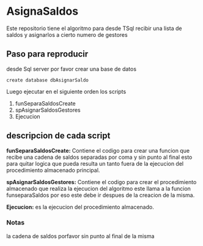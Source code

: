 # AsignaSaldos
Este repositorio tiene el algoritmo para desde TSql recibir una lista de saldos y asignarlos a cierto numero de gestores

## Paso para reproducir
desde Sql server por favor crear una base de datos
```
create database dbAsignarSaldo
```
Luego ejecutar en el siguiente orden los scripts
1. funSeparaSaldosCreate
2. spAsignarSaldosGestores
3. Ejecucion
## descripcion de cada script
**funSeparaSaldosCreate:** Contiene el codigo para crear una funcion que recibe una cadena de saldos separadas por coma y sin punto al final esto para quitar logica que pueda resulta un tanto fuera de la ejecucion del procedimiento almacenado principal.

**spAsignarSaldosGestores:** Contiene el codigo para crear el procedimiento almacenado que realiza la ejecucion del algoritmo este llama a la funcion funseparaSaldos por eso este debe ir despues de la creacion de la misma.

**Ejecucion:** es la ejecucion del procedimiento almacenado.

### Notas
la cadena de saldos porfavor sin punto al final de la misma
